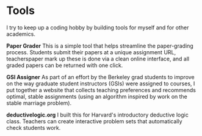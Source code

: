 
# Tools

I try to keep up a coding hobby by building tools for myself and for other academics.

**Paper Grader**
This is a simple tool that helps streamline the paper-grading process. Students submit their papers at a unique assignment URL, teacherspaper mark up these is done via a clean online interface, and all graded papers can be returned with one click.

**GSI Assigner**
As part of an effort by the Berkeley grad students to improve on the way graduate student instructors (GSIs) were assigned to courses, I put together a website that collects teaching preferences and recommends optimal, stable assignments (using an algorithm inspired by work on the stable marriage problem).

**deductivelogic.org**
I built this for Harvard's introductory deductive logic class. Teachers can create interactive problem sets that automatically check students work.